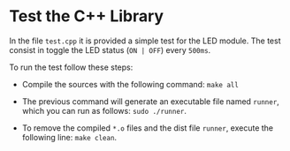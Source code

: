 # Test the C++ Library

In the file `test.cpp` it is provided a simple test for the LED module. The test consist in toggle the LED status (`ON | OFF`) every `500ms`.

To run the test follow these steps:

* Compile the sources with the following command: `make all`

* The previous command will generate an executable file named `runner`, which you can run as follows: `sudo ./runner`.

* To remove the compiled `*.o` files and the dist file `runner`, execute the following line: `make clean`.
